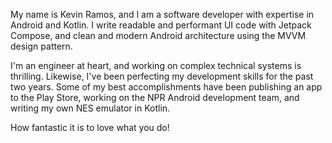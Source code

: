 My name is Kevin Ramos, and I am a software developer with expertise in Android and Kotlin. I write readable and performant UI code with Jetpack Compose, and clean and modern Android architecture using the MVVM design pattern.

I'm an engineer at heart, and working on complex technical systems is thrilling. Likewise, I've been perfecting my development skills for the past two years. Some of my best accomplishments have been publishing an app to the Play Store, working on the NPR Android development team, and writing my own NES emulator in Kotlin.

How fantastic it is to love what you do!

<!---
kevinjoramos/kevinjoramos is a ✨ special ✨ repository because its `README.md` (this file) appears on your GitHub profile.
You can click the Preview link to take a look at your changes.
--->
